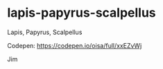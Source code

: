 # lapis-papyrus-scalpellus
Lapis, Papyrus, Scalpellus

Codepen: https://codepen.io/oisa/full/xxEZvWj

Jim
